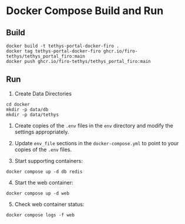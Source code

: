 # Docker Compose Build and Run

## Build

```
docker build -t tethys-portal-docker-firo .
docker tag tethys-portal-docker-firo ghcr.io/firo-tethys/tethys_portal_firo:main
docker push ghcr.io/firo-tethys/tethys_portal_firo:main
```

## Run

1. Create Data Directories

```
cd docker
mkdir -p data/db
mkdir -p data/tethys
```

1. Create copies of the `.env` files in the `env` directory and modify the settings appropriately.

2. Update `env_file` sections in the `docker-compose.yml` to point to your copies of the `.env` files.

3. Start supporting containers:

```
docker compose up -d db redis
```

4. Start the web container:

```
docker compose up -d web
```

5. Check web container status:

```
docker compose logs -f web
```